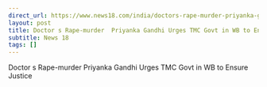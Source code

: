```yaml
---
direct_url: https://www.news18.com/india/doctors-rape-murder-priyanka-gandhi-urges-tmc-govt-in-wb-to-ensure-justice-9013265.html
layout: post
title: Doctor s Rape-murder  Priyanka Gandhi Urges TMC Govt in WB to Ensure Justice
subtitle: News 18
tags: []
---
```


Doctor s Rape-murder  Priyanka Gandhi Urges TMC Govt in WB to Ensure Justice
